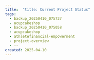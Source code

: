 ```yaml
---
title:  "title: Current Project Status"
tags:
  - backup_20250410_075737
  - acupcakeshop
  - backup_20250410_075058
  - acupcakeshop
  - athletefinancial-empowerment
  - project-overview
  - --
created: 2025-04-10
---
```



